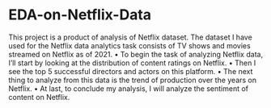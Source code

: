 # EDA-on-Netflix-Data
This project is a product of analysis of Netflix dataset. The dataset I have used for the Netflix data analytics task consists of TV shows and movies streamed on Netflix as of 2021.
• To begin the task of analyzing Netflix data, I’ll start by looking at the distribution of content ratings on Netflix.
• Then I see the top 5 successful directors and actors on this platform.
• The next thing to analyze from this data is the trend of production over the years on Netflix.
• At last, to conclude my analysis, I will analyze the sentiment of content on Netflix.
